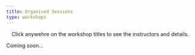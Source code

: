 ```yaml
---
title: Organised Sessions
type: workshops
---
```

<p align="center">Click anywehre on the workshop titles to see the instructors and details.</p>

Coming soon...